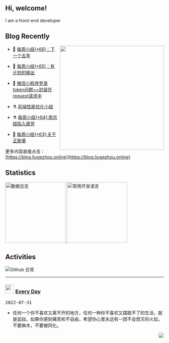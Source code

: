 <h2>  Hi, welcome! </h2>

I am  a front-end developer 

## Blog Recently

<img align='right' src="https://wiki.eryajf.net/img/dengxia.gif" width="330" />

<!-- BLOG-POST-LIST:START -->
- 🦆 [每周小结&lpar;*66&rpar;：下一个五年](https://blog.liugezhou.online/202229-No66/) 

- 🧰 [每周小结&lpar;*65&rpar;：有计划的输出](https://blog.liugezhou.online/202228-No65/) 

- 🤩 [微信小程序登录token问题==封装在request请求中](https://blog.liugezhou.online/029-%E5%B0%8F%E7%A8%8B%E5%BA%8Frequest%E5%B0%81%E8%A3%85token/) 

- ⚗️ [前端性能优化小结](https://blog.liugezhou.online/028-%E5%89%8D%E7%AB%AF%E6%80%A7%E8%83%BD%E4%BC%98%E5%8C%96%E5%B0%8F%E7%BB%93/) 

- ⚗️ [每周小结&lpar;*64&rpar;:周总结陷入疲劳](https://blog.liugezhou.online/202227-No64/) 

- 🌊 [每周小结&lpar;*63&rpar;:关于正能量](https://blog.liugezhou.online/202226-No63/) 
<!-- BLOG-POST-LIST:END -->

更多内容直接点击：[https://blog.liugezhou.online](https://blog.liugezhou.online)

## Statistics
<a href="https://github.com/haixiangyan" target="_blank">
  <img alt="数据总览" src="https://denvercoder1-github-readme-stats.vercel.app/api/?username=liugezhou&show_icons=true&count_private=true&theme=react&hide_border=true&bg_color=1F222E&title_color=F85D7F&icon_color=F8D866" height="192px" />
</a>
<a href="https://github.com/haixiangyan" target="_blank">
  <img alt="常用开发语言" src="https://github-readme-stats.vercel.app/api/top-langs/?username=liugezhou&langs_count=8&layout=compact&theme=react&hide_border=true&bg_color=1F222E&title_color=F85D7F&icon_color=F8D866&hide=Jupyter%20Notebook" height="192px" />
</a>
<br>

## Activities
<img alt="Github 日常" src="https://denvercoder1-activity-graph.herokuapp.com/graph/?username=liugezhou&bg_color=1F222E&color=F8D866&line=F85D7F&point=FFFFFF&hide_border=true"  />

--- 

<h3> <img src="https://emojis.slackmojis.com/emojis/images/1621024394/39092/cat-roll.gif?1621024394" width="28" /> <a href="https://github.com/liugezhou/liugezhou/blob/master/quotations.md"> Every Day</a></h3>

<kbd>2022-07-31</kbd>

-  任何一个你不喜欢又离不开的地方，任何一种你不喜欢又摆脱不了的生活，就是监狱。如果你感到痛苦和不自由，希望你心里永远有一团不会熄灭的火焰，不要麻木，不要被同化。 

<!-- Randomly taken from quotations.md -->

<p align="right">
<img src="https://visitor-badge.glitch.me/badge?page_id=liugezhou.liugezhou" />
</p>
